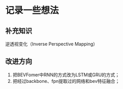 # 记录一些想法

## 补充知识

逆透视变化（Inverse Perspective Mapping）

## 改进方向

1. 把BEVFomer中RNN的方式改为LSTM或GRU的方式；
2. 把经过backbone、fpn提取过的网络和bev特征融合；

